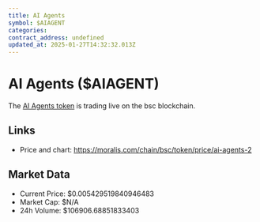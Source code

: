 ```yaml
---
title: AI Agents
symbol: $AIAGENT
categories: 
contract_address: undefined
updated_at: 2025-01-27T14:32:32.013Z
---
```


# AI Agents ($AIAGENT)
The [AI Agents token](https://moralis.com/chain/bsc/token/price/ai-agents-2) is trading live on the bsc blockchain.

## Links
- Price and chart: https://moralis.com/chain/bsc/token/price/ai-agents-2

## Market Data
- Current Price: $0.005429519840946483
- Market Cap: $N/A
- 24h Volume: $106906.68851833403
